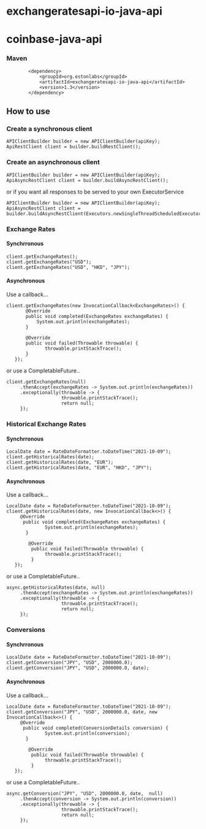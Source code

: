 # exchangeratesapi-io-java-api
# coinbase-java-api

### Maven
```
        <dependency>
            <groupId>org.estonlabs</groupId>
            <artifactId>exchangeratesapi-io-java-api</artifactId>
            <version>1.3</version>
        </dependency>
```

## How to use

### Create a synchronous client 
``` 
APIClientBuilder builder = new APIClientBuilder(apiKey); 
ApiRestClient client = builder.buildRestClient(); 
```
### Create an asynchronous client 
``` 
APIClientBuilder builder = new APIClientBuilder(apiKey); 
ApiAsyncRestClient client = builder.buildAsyncRestClient();
``` 
or if you want all responses to be served to your own ExecutorService
``` 
APIClientBuilder builder = new APIClientBuilder(apiKey); 
ApiAsyncRestClient client = builder.buildAsyncRestClient(Executors.newSingleThreadScheduledExecutor());
``` 

### Exchange Rates

#### Synchrronous
``` 
client.getExchangeRates();
client.getExchangeRates("USD");
client.getExchangeRates("USD", "HKD", "JPY");
``` 
#### Asynchronous

Use a callback...
``` 
client.getExchangeRates(new InvocationCallback<ExchangeRates>() {
       @Override
       public void completed(ExchangeRates exchangeRates) {
           System.out.println(exchangeRates);
       }

       @Override
       public void failed(Throwable throwable) {
              throwable.printStackTrace();
       }
   });
``` 
or use a CompletableFuture..
``` 
client.getExchangeRates(null)
     .thenAccept(exchangeRates -> System.out.println(exchangeRates))
     .exceptionally(throwable -> {
                    throwable.printStackTrace();
                    return null;
     });
``` 
### Historical Exchange Rates
#### Synchrronous
``` 
LocalDate date = RateDateFormatter.toDateTime("2021-10-09");
client.getHistoricalRates(date);
client.getHistoricalRates(date, "EUR");
client.getHistoricalRates(date, "EUR", "HKD", "JPY");
``` 
#### Asynchronous

Use a callback...
``` 
LocalDate date = RateDateFormatter.toDateTime("2021-10-09");
client.getHistoricalRates(date, new InvocationCallback<>() {
     @Override
      public void completed(ExchangeRates exchangeRates) {
              System.out.println(exchangeRates);
       }

        @Override
         public void failed(Throwable throwable) {
              throwable.printStackTrace();
         }
   });
``` 
or use a CompletableFuture..
``` 
async.getHistoricalRates(date, null)
     .thenAccept(exchangeRates -> System.out.println(exchangeRates))
     .exceptionally(throwable -> {
                    throwable.printStackTrace();
                    return null;
     });
``` 

### Conversions
#### Synchrronous
``` 
LocalDate date = RateDateFormatter.toDateTime("2021-10-09");
client.getConversion("JPY", "USD", 2000000.0);
client.getConversion("JPY", "USD", 2000000.0, date);
``` 
#### Asynchronous

Use a callback...
``` 
LocalDate date = RateDateFormatter.toDateTime("2021-10-09");
client.getConversion("JPY", "USD", 2000000.0, date, new InvocationCallback<>() {
     @Override
      public void completed(ConversionDetails conversion) {
              System.out.println(conversion);
       }

        @Override
         public void failed(Throwable throwable) {
              throwable.printStackTrace();
         }
   });
``` 
or use a CompletableFuture..
``` 
async.getConversion("JPY", "USD", 2000000.0, date,  null)
     .thenAccept(conversion -> System.out.println(conversion))
     .exceptionally(throwable -> {
                    throwable.printStackTrace();
                    return null;
     });
```    
